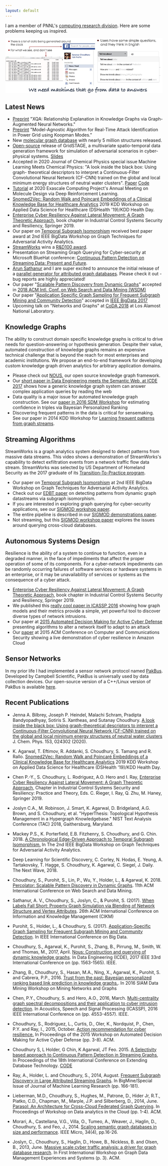 ```yaml
---
layout: default
---
```

I am a member of PNNL's [computing research division](http://www.pnnl.gov/computing/). Here are some problems keeping us inspired.

<img src="images/spark.jpeg">

## [](#header-2) Latest News
* [Preprint](publications/2020_gramnet.pdf) "XQA: Relationship Explanation in Knowledge Graphs via Graph-Augmented Neural Networks."
* [Preprint](publications/2020_arxiv_koopman.pdf) "Model-Agnostic Algorithm for Real-Time Attack Identification in Power Grid using Koopman Modes." 
* New [molecular graph database](https://sites.uw.edu/wdbase) with nearly 5 million structures released.
* [Open-source](https://github.com/pnnl/GridSTAGE) release of GridSTAGE, a multivariate spatio-temporal data generation framework for simulation of adversarial scenarios in cyber-physical systems. [Slides](publications/Powerdrone_eML_2020Apr_v1.pdf)
* Accepted in 2020 Journal of Chemical Physics special issue Machine Learning Meets Chemical Physics: "A look inside the black box: Using graph- theoretical descriptors to interpret a Continuous-Filter Convolutional Neural Network (CF-CNN) trained on the global and local minimum energy structures of neutral water clusters". [Paper](publications/2020_interpretable_molecular_convnets.pdf) [Code](https://github.com/exalearn/molecular-graph-descriptors)
* [Tutorial](publications/ECP2020-ExalearnDesign-Tutorial-v3.pdf) at 2020 Exascale Computing Project's Annual Meeting on Molecule Design via Deep Reinforcement Learning.
* [Snomed2Vec: Random Walk and Poincaré Embeddings of a Clinical Knowledge Base for Healthcare Analytics](https://arxiv.org/abs/1907.08650) 2019 KDD Workshop on Applied Data Science for Healthcare (DSHealth '19)/KDD Health Day.
* [Enterprise Cyber Resiliency Against Lateral Movement: A Graph Theoretic Approach,](https://arxiv.org/pdf/1905.01002.pdf) book chapter in Industrial Control Systems Security and Resiliency, Springer 2019.
* Our paper on [Temporal Subgraph Isomorphism](publications/2018_ieee_bigdata_gta3.pdf) received best paper award at 2nd IEEE BigData Workshop on Graph Techniques for Adversarial Activity Analytics.
* [StreamWorks](publications/2015_streamworks_edbt.pdf) wins a [R&D100 award](https://www.pnnl.gov/news/release.aspx?id=4530).
* Presentation on Streaming Graph Querying for Cyber-security at Microsoft BlueHat conference: [Continuous Pattern Detection on Streaming Data: Present and Future](publications/StreamWorks_BlueHat.pdf).
* [Arun Sathanur](https://www.linkedin.com/in/arunsathanur) and I are super excited to announce the initial release of a [parallel generator for attributed graph databases](https://github.com/propgraph/pgm).  Please check it out - bug reports are highly appreciated!
* Our paper "[Scalable Pattern Discovery from Dynamic Graphs](publications/2018_wsdm_percolator.pdf)" accepted in [2018 ACM Intl. Conf. on Web Search and Data Mining (WSDM)](http://www.wsdm-conference.org/2018/)
* Our paper "[Application Specific Graph Sampling for Frequent Subgraph Mining and Community Detection](publications/2017_GMSampling.pdf)" accepted in [IEEE BigData 2017](http://cci.drexel.edu/bigdata/bigdata2017)
* Upcoming talk on "Networks and Graphs" at [CoDA 2018](http://cnls.lanl.gov/coda2018) at Los Alamost National Laboratory.

## [](#header-2) Knowledge Graphs
The ability to construct domain specific knowledge graphs is critical to drive needs for question-answering or hypothesis generation. Despite their value, automated construction of knowledge graphs remains an expensive technical challenge that is beyond the reach for most enterprises and academic institutions. We propose an end-to-end framework for developing custom knowledge graph driven analytics for arbitrary application domains. 

* Please check out [NOUS](https://github.com/streaming-graphs/NOUS), our open source knowledge graph framework.
* Our [short paper in Data Engineering meets the Semantic Web, at ICDE 2017](https://arxiv.org/pdf/1606.02314.pdf) shows how a generic knowledge graph system can answer complex application queries by reading the web
* Data quality is a major issue for automated knowledge graph construction. See our [paper in 2016 SDM Workshop](https://arxiv.org/pdf/1601.03778) for estimating confidence in triples via Bayesian Personalized Ranking
* Discovering frequent patterns in the data is critical for sensemaking. See our paper in 2014 KDD Workshop for [Learning frequent patterns from graph streams](http://proceedings.mlr.press/v36/ray14.pdf).

## [](#header-1) Streaming Algorithms
StreamWorks is a graph analytics system designed to detect patterns from massive data streams. This video shows a demonstration of StreamWorks's capability to detect exfiltration events from a network traffic flow data stream. StreamWorks was selected by US Department of Homeland Security as the 2017 graduate of its [Transition-To-Practice program](https://www.dhs.gov/science-and-technology/csd-ttp).

* Our paper on [Temporal Subgraph Isomorphism](publications/2018_ieee_bigdata_gta3.pdf) at 2nd IEEE BigData Workshop on Graph Techniques for Adversarial Activity Analytics.
* Check out our [EDBT paper](publications/2015_streamworks_edbt.pdf) on detecting patterns from dynamic graph datastreams via subgraph isomorphism.
* If you are interested in exploring graph querying for cyber-security applications, see our [SIGMOD workshop paper](publications/2013_grades.pdf).
* The entire pipeline is described in our [SIGMOD demonstrations paper](publications/2013_sigmod_demo.pdf).
* Not streaming, but this [SIGMOD workshop paper](publications/2014_parasol.pdf) explores the issues around querying cross-cloud databases.

## [](#header-1) Autonomous Systems Design
Resilience is the ability of a system to continue to function, even in a degraded manner, in the face of impediments that affect the proper operation of some of its components. For a cyber-network impediments can be randomly occurring failures of software services or hardware systems in an enterprise, or it may be unavailability of services or systems as the consequence of a cyber attack. 
* [Enterprise Cyber Resiliency Against Lateral Movement: A Graph Theoretic Approach,](https://arxiv.org/pdf/1905.01002.pdf) book chapter in Industrial Control Systems Security and Resiliency, Springer 2019.
* We published this [really cool paper in ICASSP 2016](publications/2016_icassp.pdf) showing how graph models and their metrics provide a simple, yet powerful tool to discover diverse types of network intrusions.
* Our paper at [2015 Automated Decision Making for Active Cyber Defense](publications/2015_safeconfig.pdf) presenting algorithms to alter a network itself to adapt to an attack
* Our [paper](publications/2015_acm_ccs_demo.pdf) at 2015 ACM Conference on Computer and Communications Security showing a live demonstration of cyber resilience in Amazon Cloud

## [](#header-1) Sensor Networks
In my prior life I had implemented a sensor network protocol named [PakBus](https://s.campbellsci.com/documents/cn/manuals/pakbusnetguide.pdf). Developed by Campbell Scientific, PakBus is universally used by data collection devices. Our open-source version of a C++/Linux version of PakBus is available [here](https://github.com/sutanay/PbCdlComm).

## [](#header-4) Recent Publications
* Jenna A. Bilbrey, Joseph P. Heindel, Malachi Schram, Pradipta Bandyopadhyay, Sotiris S. Xantheas, and Sutanay Choudhury. [A look inside the black box: Using graph-theoretical descriptors to interpret a Continuous-Filter Convolutional Neural Network (CF-CNN) trained on the global and local minimum energy structures of neutral water clusters](publications/2020_interpretable_molecular_convnets.pdf) J. Chem. Phys. 153, 024302 (2020).
* K. Agarwal, T. Eftimov, R. Addanki, S. Choudhury, S. Tamang and R. Rallo. [Snomed2Vec: Random Walk and Poincaré Embeddings of a Clinical Knowledge Base for Healthcare Analytics](https://arxiv.org/abs/1907.08650) 2019 KDD Workshop on Applied Data Science for Healthcare (DSHealth '19)/KDD Health Day.
* Chen P.-Y., S. Choudhury, L. Rodriguez, A.O. Hero and I. Ray, [Enterprise Cyber Resiliency Against Lateral Movement: A Graph Theoretic Approach,](https://arxiv.org/pdf/1905.01002.pdf) Chapter in Industrial Control Systems Security and Resiliency: Practice and Theory, Eds. C. Rieger, I. Ray, Q. Zhu, M. Haney, Springer 2019.
* Joslyn C.A., M. Robinson, J. Smart, K. Agarwal, D. Bridgeland, A.G. Brown, and S. Choudhury, et al. "HyperThesis: Topological Hypothesis Management in a Hypergraph Knowledgebase." NIST Text Analysis Conference (TAC) 2018, Gaithersburg, Maryland. 
* Mackey P.S., K. Porterfield, E.B. Fitzhenry, S. Choudhury, and G. Chin. 2018. [A Chronological Edge-Driven Approach to Temporal Subgraph Isomorphism.](publications/2018_ieee_bigdata_gta3.pdf) In The 2nd IEEE BigData Workshop on Graph Techniques for Adversarial Activity Analytics. 
* Deep Learning for Scientific Discovery, C. Corley, N. Hodas, E. Yeung, A. Tartakovsky, T. Hagge, S. Choudhury, K. Agarwal, C. Siegel, J. Daily.  The Next Wave, 2018.
* Choudhury, S., Purohit, S., Lin, P., Wu, Y., Holder, L., & Agarwal, K. 2018. [Percolator: Scalable Pattern Discovery in Dynamic Graphs](publications/2018_wsdm_percolator.pdf).  11th ACM International Conference on Web Search and Data Mining.
*  Sathanur, A. V., Choudhury, S., Joslyn, C., & Purohit, S. (2017). [When Labels Fall Short: Property Graph Simulation via Blending of Network Structure and Vertex Attributes](publications/2017_cikm_graphgen.pdf). 26th ACM International Conference on Information and Knowledge Management (CIKM) 
* Purohit, S., Holder, L., & Choudhury, S. (2017). [Application-Specific Graph Sampling for Frequent Subgraph Mining and Community Detection](publications/2017_ieee_bigdata.pdf). In IEEE International Conference on Big Data.

* Choudhury, S., Agarwal, K., Purohit, S., Zhang, B., Pirrung, M., Smith, W. and Thomas, M., 2017, April. [Nous: Construction and querying of dynamic knowledge graphs](https://arxiv.org/pdf/1606.02314.pdf). In Data Engineering (ICDE), 2017 IEEE 33rd International Conference on (pp. 1563-1565). IEEE.
* Zhang, B., Choudhury, S., Hasan, M.A., Ning, X., Agarwal, K., Purohit, S. and Cabrera, P.P., 2016. [Trust from the past: Bayesian personalized ranking based link prediction in knowledge graphs.](https://arxiv.org/pdf/1601.03778). In 2016 SIAM Data Mining Workshop on Mining Networks and Graphs
* Chen, P.Y., Choudhury, S. and Hero, A.O., 2016, March. [Multi-centrality graph spectral decompositions and their application to cyber intrusion detection](publications/2016_icassp.pdf). In Acoustics, Speech and Signal Processing (ICASSP), 2016 IEEE International Conference on (pp. 4553-4557). IEEE.
* Choudhury, S., Rodriguez, L., Curtis, D., Oler, K., Nordquist, P., Chen, P.Y. and Ray, I., 2015, October. [Action recommendation for cyber resilience.](publications/2015_safeconfig.pdf) In Proceedings of the 2015 Workshop on Automated Decision Making for Active Cyber Defense (pp. 3-8). ACM.
* Choudhury S, L Holder, G Chin, K Agarwal, JT Feo. 2015. [A Selectivity based approach to Continuous Pattern Detection in Streaming Graphs](publications/2015_streamworks_edbt.pdf), In Proceedings of the 18th International Conference on Extending Database Technology.  [CODE](https://github.com/streaming-graphs/StreamWorks)
* Ray, A., Holder, L. and Choudhury, S., 2014, August. [Frequent Subgraph Discovery in Large Attributed Streaming Graphs](http://www.jmlr.org/proceedings/papers/v36/ray14.pdf). In BigMine/Special Issue of Journal of Machine Learning Research (pp. 166-181).
* Lieberman, M.D., Choudhury, S., Hughes, M., Patrone, D., Hider Jr, R.T., Piatko, C.D., Chapman, M., Marple, J.P. and Silberberg, D., 2014, June. [Parasol: An Architecture for Cross-Cloud Federated Graph Querying](publications/2014_parasol.pdf). In Proceedings of Workshop on Data analytics in the Cloud (pp. 1-4). ACM.
* Morari, A., Castellana, V.G., Villa, O., Tumeo, A., Weaver, J., Haglin, D., Choudhury, S. and Feo, J., 2014. [Scaling semantic graph databases in size and performance](publications/2014_ieee_micro.pdf). IEEE Micro, 34(4), pp.16-26.
* Joslyn, C., Choudhury, S., Haglin, D., Howe, B., Nickless, B. and Olsen, B., 2013, June. [Massive scale cyber traffic analysis: a driver for graph database research](publications/2013_grades.pdf). In First International Workshop on Graph Data Management Experiences and Systems (p. 3). ACM.

